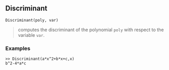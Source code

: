 ## Discriminant

```
Discriminant(poly, var)
```

> computes the discriminant of the polynomial `poly` with respect to the variable `var`.
  
### Examples

```
>> Discriminant(a*x^2+b*x+c,x)
b^2-4*a*c
```